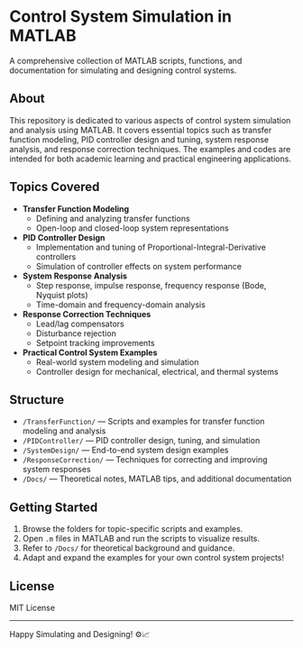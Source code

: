 # Control System Simulation in MATLAB

A comprehensive collection of MATLAB scripts, functions, and documentation for simulating and designing control systems.

## About

This repository is dedicated to various aspects of control system simulation and analysis using MATLAB. It covers essential topics such as transfer function modeling, PID controller design and tuning, system response analysis, and response correction techniques. The examples and codes are intended for both academic learning and practical engineering applications.

## Topics Covered

- **Transfer Function Modeling**
  - Defining and analyzing transfer functions
  - Open-loop and closed-loop system representations
- **PID Controller Design**
  - Implementation and tuning of Proportional-Integral-Derivative controllers
  - Simulation of controller effects on system performance
- **System Response Analysis**
  - Step response, impulse response, frequency response (Bode, Nyquist plots)
  - Time-domain and frequency-domain analysis
- **Response Correction Techniques**
  - Lead/lag compensators
  - Disturbance rejection
  - Setpoint tracking improvements
- **Practical Control System Examples**
  - Real-world system modeling and simulation
  - Controller design for mechanical, electrical, and thermal systems

## Structure

- `/TransferFunction/` — Scripts and examples for transfer function modeling and analysis
- `/PIDController/` — PID controller design, tuning, and simulation
- `/SystemDesign/` — End-to-end system design examples
- `/ResponseCorrection/` — Techniques for correcting and improving system responses
- `/Docs/` — Theoretical notes, MATLAB tips, and additional documentation

## Getting Started

1. Browse the folders for topic-specific scripts and examples.
2. Open `.m` files in MATLAB and run the scripts to visualize results.
3. Refer to `/Docs/` for theoretical background and guidance.
4. Adapt and expand the examples for your own control system projects!

## License

MIT License

---

Happy Simulating and Designing! ⚙️📈
